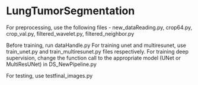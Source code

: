 # LungTumorSegmentation

For preprocessing, use the following files - new_dataReading.py, crop64.py, crop_val.py, filtered_wavelet.py, filtered_neighbor.py

Before training, run dataHandle.py
For training unet and multiresunet, use train_unet.py and train_multiresunet.py files respectively.
For training deep supervision, change the function call to the appropriate model (UNet or MultiResUNet) in DS_NewPipeline.py

For testing, use testfinal_images.py

